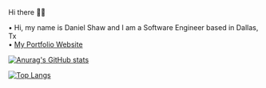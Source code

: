 <!--
**danimalcrackrz/danimalcrackrz** is a ✨ _special_ ✨ repository because its `README.md` (this file) appears on your GitHub profile.

Here are some ideas to get you started:

- 🔭 I’m currently working on ...
- 🌱 I’m currently learning ...
- 👯 I’m looking to collaborate on ...
- 🤔 I’m looking for help with ...
- 💬 Ask me about ...
- 📫 How to reach me: ...
- 😄 Pronouns: ...
- ⚡ Fun fact: ...
-->
Hi there 👋🏽

• Hi, my name is Daniel Shaw and I am a Software Engineer based in Dallas, Tx  
• [My Portfolio Website](https://dandoesdev.com)

[![Anurag's GitHub stats](https://github-readme-stats-va5v.vercel.app/api?username=danimalcrackrz&include_all_commits=true&count_private=true&prs=50&show_icons=true&issues=20&theme=midnight-purple&rank_icon=github&hide=stars,contribs)](https://github.com/anuraghazra/github-readme-stats)

[![Top Langs](https://github-readme-stats.vercel.app/api/top-langs/?username=anuraghazra&layout=compact&theme=midnight-purple&size_weight=0.5&langs_count=4&count_weight=0.5&hide=glsl)](https://github.com/anuraghazra/github-readme-stats)

